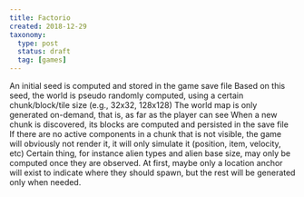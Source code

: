 ```yaml
---
title: Factorio
created: 2018-12-29
taxonomy:
  type: post
  status: draft
  tag: [games]
---
```


An initial seed is computed and stored in the game save file
Based on this seed, the world is pseudo randomly computed, using a certain chunk/block/tile size (e.g., 32x32, 128x128)
The world map is only generated on-demand, that is, as far as the player can see
When a new chunk is discovered, its blocks are computed and persisted in the save file
If there are no active components in a chunk that is not visible, the game will obviously not render it, it will only simulate it (position, item, velocity, etc)
Certain thing, for instance alien types and alien base size, may only be computed once they are observed. At first, maybe only a location anchor will exist to indicate where they should spawn, but the rest will be generated only when needed.
